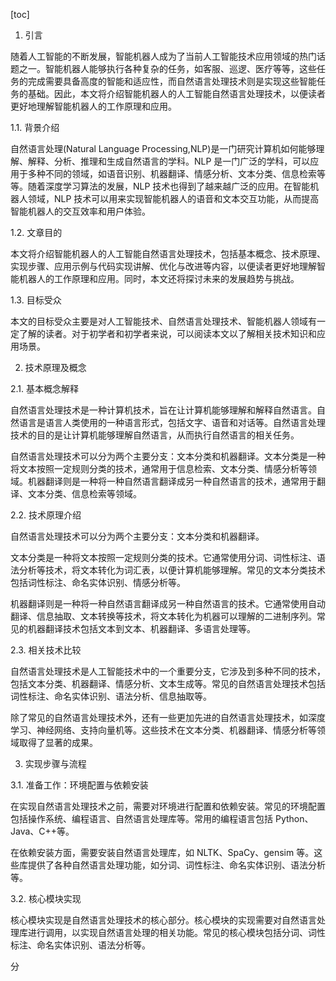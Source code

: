 
[toc]                    
                
                
1. 引言

随着人工智能的不断发展，智能机器人成为了当前人工智能技术应用领域的热门话题之一。智能机器人能够执行各种复杂的任务，如客服、巡逻、医疗等等，这些任务的完成需要具备高度的智能和适应性，而自然语言处理技术则是实现这些智能任务的基础。因此，本文将介绍智能机器人的人工智能自然语言处理技术，以便读者更好地理解智能机器人的工作原理和应用。

1.1. 背景介绍

自然语言处理(Natural Language Processing,NLP)是一门研究计算机如何能够理解、解释、分析、推理和生成自然语言的学科。NLP 是一门广泛的学科，可以应用于多种不同的领域，如语音识别、机器翻译、情感分析、文本分类、信息检索等等。随着深度学习算法的发展，NLP 技术也得到了越来越广泛的应用。在智能机器人领域，NLP 技术可以用来实现智能机器人的语音和文本交互功能，从而提高智能机器人的交互效率和用户体验。

1.2. 文章目的

本文将介绍智能机器人的人工智能自然语言处理技术，包括基本概念、技术原理、实现步骤、应用示例与代码实现讲解、优化与改进等内容，以便读者更好地理解智能机器人的工作原理和应用。同时，本文还将探讨未来的发展趋势与挑战。

1.3. 目标受众

本文的目标受众主要是对人工智能技术、自然语言处理技术、智能机器人领域有一定了解的读者。对于初学者和初学者来说，可以阅读本文以了解相关技术知识和应用场景。

2. 技术原理及概念

2.1. 基本概念解释

自然语言处理技术是一种计算机技术，旨在让计算机能够理解和解释自然语言。自然语言是语言人类使用的一种语言形式，包括文字、语音和对话等。自然语言处理技术的目的是让计算机能够理解自然语言，从而执行自然语言的相关任务。

自然语言处理技术可以分为两个主要分支：文本分类和机器翻译。文本分类是一种将文本按照一定规则分类的技术，通常用于信息检索、文本分类、情感分析等领域。机器翻译则是一种将一种自然语言翻译成另一种自然语言的技术，通常用于翻译、文本分类、信息检索等领域。

2.2. 技术原理介绍

自然语言处理技术可以分为两个主要分支：文本分类和机器翻译。

文本分类是一种将文本按照一定规则分类的技术。它通常使用分词、词性标注、语法分析等技术，将文本转化为词汇表，以便计算机能够理解。常见的文本分类技术包括词性标注、命名实体识别、情感分析等。

机器翻译则是一种将一种自然语言翻译成另一种自然语言的技术。它通常使用自动翻译、信息抽取、文本转换等技术，将文本转化为机器可以理解的二进制序列。常见的机器翻译技术包括文本到文本、机器翻译、多语言处理等。

2.3. 相关技术比较

自然语言处理技术是人工智能技术中的一个重要分支，它涉及到多种不同的技术，包括文本分类、机器翻译、情感分析、文本生成等。常见的自然语言处理技术包括词性标注、命名实体识别、语法分析、信息抽取等。

除了常见的自然语言处理技术外，还有一些更加先进的自然语言处理技术，如深度学习、神经网络、支持向量机等。这些技术在文本分类、机器翻译、情感分析等领域取得了显著的成果。

3. 实现步骤与流程

3.1. 准备工作：环境配置与依赖安装

在实现自然语言处理技术之前，需要对环境进行配置和依赖安装。常见的环境配置包括操作系统、编程语言、自然语言处理库等。常用的编程语言包括 Python、Java、C++等。

在依赖安装方面，需要安装自然语言处理库，如 NLTK、SpaCy、gensim 等。这些库提供了各种自然语言处理功能，如分词、词性标注、命名实体识别、语法分析等。

3.2. 核心模块实现

核心模块实现是自然语言处理技术的核心部分。核心模块的实现需要对自然语言处理库进行调用，以实现自然语言处理的相关功能。常见的核心模块包括分词、词性标注、命名实体识别、语法分析等。

分

